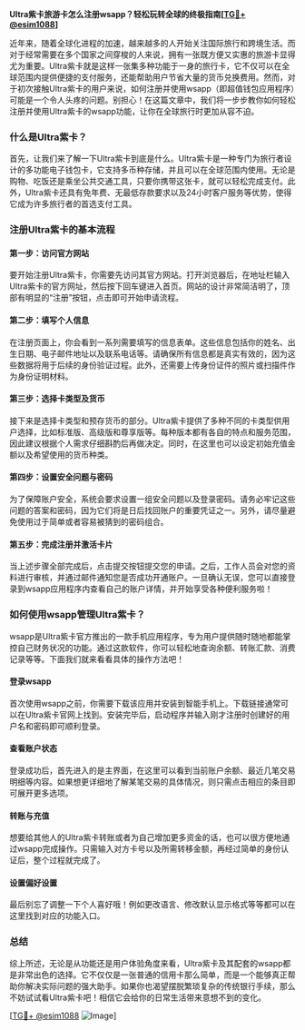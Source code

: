 **Ultra紫卡旅游卡怎么注册wsapp？轻松玩转全球的终极指南[[TG💪+ @esim1088](https://t.me/s/esim1088)]**

近年来，随着全球化进程的加速，越来越多的人开始关注国际旅行和跨境生活。而对于经常需要在多个国家之间穿梭的人来说，拥有一张既方便又实惠的旅游卡显得尤为重要。Ultra紫卡就是这样一张集多种功能于一身的旅行卡，它不仅可以在全球范围内提供便捷的支付服务，还能帮助用户节省大量的货币兑换费用。然而，对于初次接触Ultra紫卡的用户来说，如何注册并使用wsapp（即超值钱包应用程序）可能是一个令人头疼的问题。别担心！在这篇文章中，我们将一步步教你如何轻松注册并使用Ultra紫卡的wsapp功能，让你在全球旅行时更加从容不迫。

### 什么是Ultra紫卡？

首先，让我们来了解一下Ultra紫卡到底是什么。Ultra紫卡是一种专门为旅行者设计的多功能电子钱包卡，它支持多币种存储，并且可以在全球范围内使用。无论是购物、吃饭还是乘坐公共交通工具，只要你携带这张卡，就可以轻松完成支付。此外，Ultra紫卡还具有免年费、无最低存款要求以及24小时客户服务等优势，使得它成为许多旅行者的首选支付工具。

### 注册Ultra紫卡的基本流程

#### 第一步：访问官方网站
要开始注册Ultra紫卡，你需要先访问其官方网站。打开浏览器后，在地址栏输入Ultra紫卡的官方网址，然后按下回车键进入首页。网站的设计非常简洁明了，顶部有明显的“注册”按钮，点击即可开始申请流程。

#### 第二步：填写个人信息
在注册页面上，你会看到一系列需要填写的信息表单。这些信息包括你的姓名、出生日期、电子邮件地址以及联系电话等。请确保所有信息都是真实有效的，因为这些数据将用于后续的身份验证过程。此外，还需要上传身份证件的照片或扫描件作为身份证明材料。

#### 第三步：选择卡类型及货币
接下来是选择卡类型和预存货币的部分。Ultra紫卡提供了多种不同的卡类型供用户选择，比如标准版、高级版和尊享版等。每种版本都有各自的特点和服务范围，因此建议根据个人需求仔细斟酌后再做决定。同时，在这里也可以设定初始充值金额以及希望使用的货币种类。

#### 第四步：设置安全问题与密码
为了保障账户安全，系统会要求设置一组安全问题以及登录密码。请务必牢记这些问题的答案和密码，因为它们将是日后找回账户的重要凭证之一。另外，请尽量避免使用过于简单或者容易被猜到的密码组合。

#### 第五步：完成注册并激活卡片
当上述步骤全部完成后，点击提交按钮提交您的申请。之后，工作人员会对您的资料进行审核，并通过邮件通知您是否成功开通账户。一旦确认无误，您可以直接登录到wsapp应用程序内查看自己的账户详情，并开始享受各种便利服务啦！

### 如何使用wsapp管理Ultra紫卡？

wsapp是Ultra紫卡官方推出的一款手机应用程序，专为用户提供随时随地都能掌控自己财务状况的功能。通过这款软件，你可以轻松地查询余额、转账汇款、消费记录等等。下面我们就来看看具体的操作方法吧！

#### 登录wsapp
首次使用wsapp之前，你需要下载该应用并安装到智能手机上。下载链接通常可以在Ultra紫卡官网上找到。安装完毕后，启动程序并输入刚才注册时创建好的用户名和密码即可顺利登录。

#### 查看账户状态
登录成功后，首先进入的是主界面，在这里可以看到当前账户余额、最近几笔交易明细等内容。如果想更详细地了解某笔交易的具体情况，则只需点击相应的条目即可展开更多选项。

#### 转账与充值
想要给其他人的Ultra紫卡转账或者为自己增加更多资金的话，也可以很方便地通过wsapp完成操作。只需输入对方卡号以及所需转移金额，再经过简单的身份认证后，整个过程就完成了。

#### 设置偏好设置
最后别忘了调整一下个人喜好哦！例如更改语言、修改默认显示格式等等都可以在这里找到对应的功能入口。

### 总结

综上所述，无论是从功能还是用户体验角度来看，Ultra紫卡及其配套的wsapp都是非常出色的选择。它不仅仅是一张普通的信用卡那么简单，而是一个能够真正帮助你解决实际问题的强大助手。如果你也渴望摆脱繁琐复杂的传统银行手续，那么不妨试试看Ultra紫卡吧！相信它会给你的日常生活带来意想不到的变化。

[[TG💪+ @esim1088](https://t.me/s/esim1088) ![Image](https://i.postimg.cc/4NQfJmqS/Snipaste-2025-05-13-00-14-12.png)]